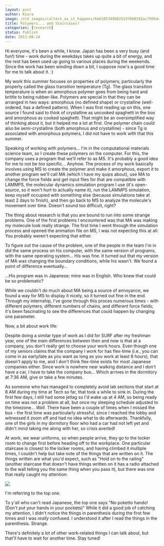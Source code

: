 ```yaml
---
layout: post
author: Kiara
image: /old_images/caltech_as_it_happens/6a0105349b8251970b0192ac79564c970d.jpg
title: Polymers... and Staircases?
categories: [research]
status: Publish
date: 2013-08-14
---
```



Hi everyone, it's been a while, I know. Japan has been a very busy (and fun!) time - work during the weekdays takes up quite a bit of energy, and the rest has been used up going to various places during the weekends. Since the work has been winding down a bit, I suppose now's a good time for me to talk about it. :)

My work this summer focuses on properties of polymers, particularly the property called the glass transition temperature (Tg). The glass transition temperature is when an amorphous polymer goes from being hard and brittle to being rubber-like. Polymers are special in that they can be arranged in two ways: amorphous (no defined shape) or crystalline (well-ordered, has a defined pattern). When I was first reading up on this, one source I found said to think of crystalline as uncooked spaghetti in the box and amorphous as cooked spaghetti. That might be an oversimplified way of thinking about it, but it helped me a lot at first. One polymer chain could also be semi-crystalline (both amorphous and crystalline) - since Tg is associated with amorphous polymers, I did not have to work with that this summer.

Speaking of working with polymers... I'm in the computational materials science team, so I create these polymers on the computer. For this, the company uses a program that we'll refer to as MS. It's probably a good idea for me to not be *too* specific... Anyhow. The process of my work basically involves using MS to create the polymer and make it amorphous, export it to another program we'll call MA (which I have my quips about), use MA to change the force fields and get input files for that are compatible with LAMMPS, the molecular dynamics simulation program I use (it's open-source, so it won't hurt to actually name it), run the LAMMPS simulation, keep myself occupied with something else (because simulations take at least 2 days to finish), and then go back to MS to analyze the molecule's movement over time. Doesn't sound too difficult, right?

The thing about research is that you are bound to run into some strange problems. One of the first problems I encountered was that MA was making my molecule look really strange. The first time I went through the simulation process and opened the animation file on MS, I was not expecting this at all:
You probably weren't expecting that either.

To figure out the cause of the problem, one of the people in the team I'm in did the same process on his computer, with the same version of programs, with the same operating system... His was fine. It turned out that my version of MA was changing the boundary conditions, while his wasn't. We found a point of difference eventually...

...His program was in Japanese; mine was in English. Who knew that could be so problematic?

While we couldn't do much about MA being a source of annoyance, we found a way for MS to display it nicely, so it turned out fine in the end. Through my internship, I've gone through this proces numerous times - with different polymers, different numbers of chains, and different force fields; it's been fascinating to see the differences that could happen by changing one parameter.

Now, a bit about work life:

Despite doing a similar type of work as I did for SURF after my freshman year, one of the main differences between then and now is that at a company, you don't really get to choose your work hours. Even though one of my seniors claims that the company I work for has flex-time (i.e., you can come in as early/late as you want as long as you work at least 8 hours), that doesn't apply to me, and I don't think flex-time exists for most Japanese companies either. Since work is nowhere near walking distance and I don't have a car, I have to take the company bus... Which arrives in the dormitory at 7:36 AM, give or take a few minutes.

As someone who has managed to completely avoid lab sections that start at 8 AM during my time at Tech so far, that took a while to sink in. During the first few days, I still had some jetlag so I'd wake up at 4 AM, so being ready on time was not a problem at all, but once my sleeping schedule adjusted to the timezone... *Well.* There have been a couple of times when I missed the bus - the first time was particularly stressful, since I reached the lobby and witnessed it zoom off and had no idea what to do afterwards. Thankfully, one of the girls in my dormitory floor who had a car had not left yet and didn't mind taking me along with her, so crisis averted!

At work, we wear uniforms, so when people arrive, they go to the locker room to change first before heading off to the workplace. One particular staircase is closest to the locker rooms, and having climbed it multiple times, I couldn't help but take note of the things that are written on it. The things written are what you'd expect, such as "Hold on to the railing" (another staircase that doesn't have things written on it has a radio attached to the wall telling you the same thing when you pass it), but there was one that really caught my attention:

![](/old_images/caltech_as_it_happens/6a0105349b8251970b01901eba2788970b.jpg)

I'm referring to the top one.

To y'all who can't read Japanese, the top one says "No poketto hando! (Don't put your hands in your pockets)" While it did a good job of catching my attention, I didn't notice the things in parenthesis during the first few times and I was *really* confused. I understood it after I read the things in the parenthesis. Strange.

There's definitely a lot of other work-related things I can talk about, but that'll have to wait for another time. Stay tuned!

